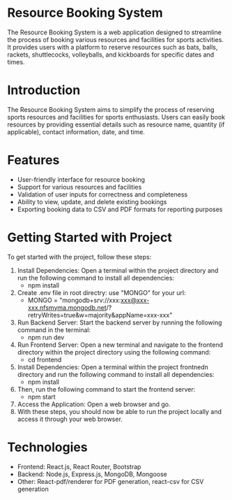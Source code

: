 # Resource Booking System

The Resource Booking System is a web application designed to streamline the process of booking various resources and facilities for sports activities. It provides users with a platform to reserve resources such as bats, balls, rackets, shuttlecocks, volleyballs, and kickboards for specific dates and times.


# Introduction

The Resource Booking System aims to simplify the process of reserving sports resources and facilities for sports enthusiasts. Users can easily book resources by providing essential details such as resource name, quantity (if applicable), contact information, date, and time.


# Features

- User-friendly interface for resource booking
- Support for various resources and facilities
- Validation of user inputs for correctness and completeness
- Ability to view, update, and delete existing bookings
- Exporting booking data to CSV and PDF formats for reporting purposes


# Getting Started with Project

To get started with the project, follow these steps:

1. Install Dependencies: Open a terminal within the project directory and run the following command to install all dependencies:
    - npm install 
2. Create .env file in root directry: use "MONGO" for your url:
    - MONGO = "mongodb+srv://xxx:xxx@xxx-xxx.nfsmyma.mongodb.net/?retryWrites=true&w=majority&appName=xxx-xxx"
3. Run Backend Server: Start the backend server by running the following command in the terminal:
    - npm run dev
4. Run Frontend Server: Open a new terminal and navigate to the frontend directory within the project directory using the following command:
    - cd frontend
5. Install Dependencies: Open a terminal within the project frontnedn directory and run the following command to install all dependencies:
    - npm install 
6. Then, run the following command to start the frontend server:
    - npm start
7. Access the Application: Open a web browser and go.
8. With these steps, you should now be able to run the project locally and access it through your web browser.


# Technologies

- Frontend: React.js, React Router, Bootstrap
- Backend: Node.js, Express.js, MongoDB, Mongoose
- Other: React-pdf/renderer for PDF generation, react-csv for CSV generation